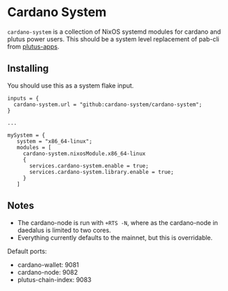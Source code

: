 # Cardano System

`cardano-system` is a collection of NixOS systemd modules for cardano and
plutus power users. This should be a system level replacement of pab-cli from
[plutus-apps](https://github.com/input-output-hk/plutus-apps).

## Installing

You should use this as a system flake input.

```
inputs = {
  cardano-system.url = "github:cardano-system/cardano-system";
}

...

mySystem = {
   system = "x86_64-linux";
   modules = [
     cardano-system.nixosModule.x86_64-linux
     {
       services.cardano-system.enable = true;
       services.cardano-system.library.enable = true;
     }
   ]
```

## Notes

* The cardano-node is run with `+RTS -N`, where as the cardano-node in daedalus
is limited to two cores.
* Everything currently defaults to the mainnet, but this is overridable.

Default ports:
  * cardano-wallet: 9081
  * cardano-node: 9082
  * plutus-chain-index: 9083
